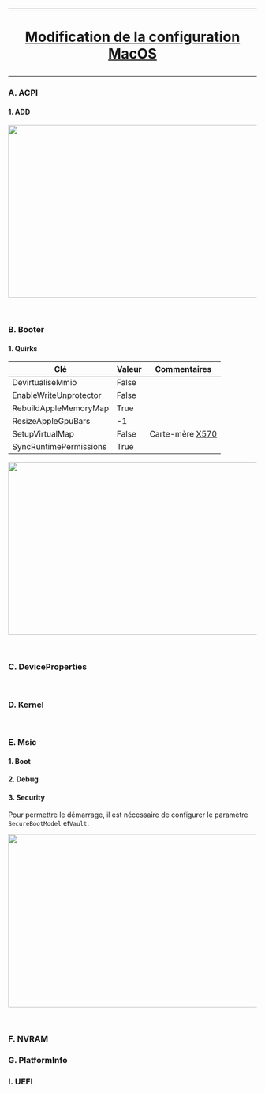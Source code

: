 --------------------------------------------------------------------------------------------------------------------------------------------------------------------------------
# <p align='center'> [Modification de la configuration MacOS](https://dortania.github.io/OpenCore-Install-Guide/AMD/zen.html#starting-point) </p>

--------------------------------------------------------------------------------------------------------------------------------------------------------------------------------

### A. ACPI
#### 1. ADD
<p align='center'> <img width="855" height="350" src=https://github.com/user-attachments/assets/a370413f-cb33-4d4b-894e-43f5527eb11a /> </p>

<br />

### B. Booter

#### 1. Quirks

| Clé                     | Valeur | Commentaires    |
| ----------------------- | ------ | --------------- |
| DevirtualiseMmio        | False  |                 |
| EnableWriteUnprotector  | False  |                 |
| RebuildAppleMemoryMap   | True   |                 |
| ResizeAppleGpuBars      | -1     |                 |
| SetupVirtualMap         | False  | Carte-mère [X570](https://dortania.github.io/OpenCore-Install-Guide/AMD/zen.html#booter) |                 |
| SyncRuntimePermissions  | True   |                 |

<p align='center'> <img width="855" height="350" src=https://github.com/user-attachments/assets/4ca52423-7432-478b-84cd-0398e7277a2d /> </p>


<br />

### C. DeviceProperties


<br />


### D. Kernel

<br />

### E. Msic
#### 1. Boot

#### 2. Debug

#### 3. Security
Pour permettre le démarrage, il est nécessaire de configurer le paramètre `SecureBootModel` et`Vault`.

<p align='center'> <img width="855" height="350" src=https://github.com/user-attachments/assets/544bab40-c42c-4ee6-9878-cb91d7acd290 /> </p>

<br />


### F. NVRAM



### G. PlatformInfo



### I. UEFI
